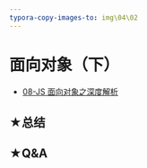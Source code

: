 ```yaml
---
typora-copy-images-to: img\04\02
---
```


# 面向对象（下）

- [08-JS 面向对象之深度解析](../08/README.md)

## ★总结

## ★Q&A

